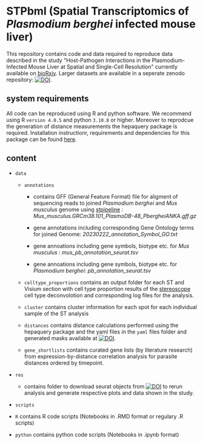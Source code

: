 # STPbml (Spatial Transcriptomics of *Plasmodium berghei* infected mouse liver)

This repository contains code and data required to reproduce data described in the study "Host-Pathogen Interactions in the Plasmodium-Infected Mouse Liver at Spatial and Single-Cell Resolution" currently available on [bioRxiv](https://www.biorxiv.org/content/10.1101/2023.12.22.573046v1). Larger datasets are available in a seperate zenodo repository: [![DOI](https://zenodo.org/badge/DOI/10.5281/zenodo.8386528.svg)](https://doi.org/10.5281/zenodo.8386528). 

## system requirements 

All code can be reproduced using R and python software. We recommend using R ```version 4.0.5``` and python ```3.10.8``` or higher. Moreover to reprodcue the generation of distance measurements the hepaquery package is required. Installation instructionr, requirements and dependencies for this package can be found [here](https://github.com/almaan/ST-mLiver). 

## content

- ```data```

  - ```annotations``` 

    - contains GFF (General Feature Format) file for aligment of sequencing reads to joined *Plasmodium berghei* and *Mus musculus* genome using [stpipeline](https://github.com/SpatialTranscriptomicsResearch/st_pipeline) : *Mus_musculus.GRCm38.101_PlasmoDB-48_PbergheiANKA.gff.gz*

    - gene annotations including corresponding Gene Ontology terms for joined Genome: *20230222_annotation_Symbol_GO.txt*

    - gene annoations including gene symbols, biotype etc. for *Mus musculus* : *mus_pb_annotation_seurat.tsv*

    - gene annoations including gene symbols, biotype etc. for *Plasmodium berghei*: *pb_annotation_seurat.tsv*

  - ```celltype_proportions``` contains an output folder for each ST and Visium section with cell type proportion results of the [stereoscope](https://github.com/almaan/stereoscope) cell type deconvolotion and corresponding log files for the analysis. 

  - ```cluster``` contains cluster information for each spot for each individual sample of the ST analysis 

  - ```distances``` contains distance calculations performed using the hepaquery package and the yaml files in the ```yaml``` files folder and generated masks available at [![DOI](https://zenodo.org/badge/DOI/10.5281/zenodo.8386528.svg)](https://doi.org/10.5281/zenodo.8386528). 

  - ```gene_shortlists``` contains curated gene lists (by literature research) from expression-by-distance correlation analysis for parasite distances ordered by timepoint. 


- ```res```

  - contains folder to download seurat objects from [![DOI](https://zenodo.org/badge/DOI/10.5281/zenodo.8386528.svg)](https://doi.org/10.5281/zenodo.8386528) to rerun analysis and generate respective plots and data shown in the study. 


- ```scripts```

 - ```R``` contains R code scripts (Notebooks in .RMD format or regulary .R scripts)

 - ```python``` contains python code scripts (Notebooks in .ipynb format)
